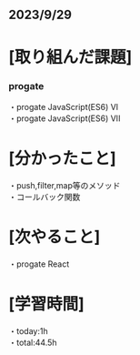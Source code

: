 ## 2023/9/29

# [取り組んだ課題]
### progate
・progate JavaScript(ES6) VI  
・progate JavaScript(ES6) VII
# [分かったこと]
・push,filter,map等のメソッド  
・コールバック関数
# [次やること]
・progate React
# [学習時間]
・today:1h  
・total:44.5h
